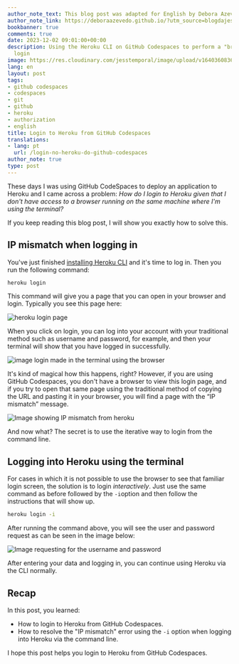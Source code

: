 ```yaml
---
author_note_text: This blog post was adapted for English by Debora Azevedo.
author_note_link: https://deboraazevedo.github.io/?utm_source=blogdajess
bookbanner: true
comments: true
date: 2023-12-02 09:01:00+00:00
description: Using the Heroku CLI on GitHub Codespaces to perform a "browserless"
  login
image: https://res.cloudinary.com/jesstemporal/image/upload/v1640360836/covers/pro_tip_voc9gk.png
lang: en
layout: post
tags:
- github codespaces
- codespaces
- git
- github
- heroku
- authorization
- english
title: Login to Heroku from GitHub Codespaces
translations:
- lang: pt
  url: /login-no-heroku-do-github-codespaces
author_note: true
type: post
---
```



These days I was using GitHub CodeSpaces to deploy an application to Heroku and I came across a problem: _How do I login to Heroku given that I don't have access to a browser running on the same machine where I'm using the terminal?_

If you keep reading this blog post, I will show you exactly how to solve this.

## IP mismatch when logging in

You've just finished [installing Heroku CLI](https://devcenter.heroku.com/articles/heroku-cli#install-the-heroku-cli) and it's time to log in. Then you run the following command:

```bash
heroku login
```

This command will give you a page that you can open in your browser and login. Typically you see this page here:

![heroku login page](https://res.cloudinary.com/jesstemporal/image/upload/v1694298910/heroku-login-page_sjnn6v.png)

When you click on login, you can log into your account with your traditional method such as username and password, for example, and then your terminal will show that you have logged in successfully.

![image login made in the terminal using the browser](https://res.cloudinary.com/jesstemporal/image/upload/v1694298869/heroku-successful-login-in-terminal_re304s.png)

It's kind of magical how this happens, right? However, if you are using GitHub Codespaces, you don't have a browser to view this login page, and if you try to open that same page using the traditional method of copying the URL and pasting it in your browser, you will find a page with the “IP mismatch” message.

![Image showing IP mismatch from heroku](https://res.cloudinary.com/jesstemporal/image/upload/v1694297874/ip-mismatch-after-heroku-login_poxcig.png)

And now what? The secret is to use the iterative way to login from the command line.

## Logging into Heroku using the terminal

For cases in which it is not possible to use the browser to see that familiar login screen, the solution is to login _interactively_. Just use the same command as before followed by the  `-i`option and then follow the instructions that will show up.

```bash
heroku login -i
```

After running the command above, you will see the user and password request as can be seen in the image below:

![Image requesting for the username and password](https://res.cloudinary.com/jesstemporal/image/upload/v1694299186/heroku-login-cli-credentials-requested_jfes5u.png)

After entering your data and logging in, you can continue using Heroku via the CLI normally.

## Recap

In this post, you learned:

- How to login to Heroku from GitHub Codespaces.
- How to resolve the "IP mismatch" error using the `-i` option when logging into Heroku via the command line.

I hope this post helps you login to Heroku from GitHub Codespaces.
